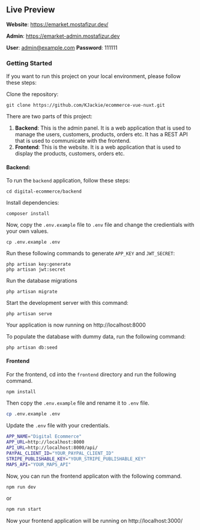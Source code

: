 ## Live Preview

**Website**: https://emarket.mostafizur.dev/

**Admin**: https://emarket-admin.mostafizur.dev

**User**: admin@example.com **Password**: 111111

### Getting Started

If you want to run this project on your local environment, please follow these steps:

Clone the repository:

```
git clone https://github.com/KJackie/ecommerce-vue-nuxt.git
```

There are two parts of this project:

1. **Backend**: This is the admin panel. It is a web application that is used to manage the users, customers, products, orders etc. It has a REST API that is used to communicate with the frontend.
2. **Frontend**: This is the website. It is a web application that is used to display the products, customers, orders etc.

#### Backend:

To run the `backend` application, follow these steps:

```
cd digital-ecommerce/backend
```

Install dependencies:

```
composer install
```

Now, copy the `.env.example` file to `.env` file and change the credientials with your own values.

```
cp .env.example .env
```

Run these following commands to generate `APP_KEY` and `JWT_SECRET`:

```
php artisan key:generate
php artisan jwt:secret
```

Run the database migrations

```
php artisan migrate
```

Start the development server with this command:

```
php artisan serve
```

Your application is now running on http://localhost:8000

To populate the database with dummy data, run the following command:

```
php artisan db:seed
```

#### Frontend

For the frontend, cd into the `frontend` directory and run the following command.

```bash
npm install
```

Then copy the `.env.example` file and rename it to `.env` file.

```bash
cp .env.example .env
```

Update the `.env` file with your credentials.

```bash
APP_NAME="Digital Ecommerce"
APP_URL=http://localhost:8000
API_URL=http://localhost:8000/api/
PAYPAL_CLIENT_ID="YOUR_PAYPAL_CLIENT_ID"
STRIPE_PUBLISHABLE_KEY="YOUR_STRIPE_PUBLISHABLE_KEY"
MAPS_API="YOUR_MAPS_API"
```

Now, you can run the frontend applicaton with the following command.

```bash
npm run dev
```

or

```bash
npm run start
```

Now your frontend application will be running on http://localhost:3000/
